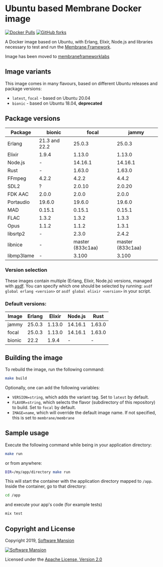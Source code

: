 # Ubuntu based Membrane Docker image

[![Docker Pulls](https://img.shields.io/docker/pulls/membraneframeworklabs/docker_membrane)][membraneframeworklabs]
[![GitHub forks](https://img.shields.io/github/forks/membraneframework/docker-membrane?style=social)][github]

A Docker image based on Ubuntu, with Erlang, Elixir, Node.js and libraries necessary to test and run the [Membrane Framework].

Image has been moved to [membraneframeworklabs]

## Image variants

This image comes in many flavours, based on different Ubuntu releases and package versions:

- `latest`, `focal` - based on Ubuntu 20.04
- `bionic` - based on Ubuntu 18.04, **deprecated**

## Package versions

| Package   | bionic        | focal            | jammy            |
| --------- | ------------- | -----------------|------------------|
| Erlang    | 21.3 and 22.2 | 25.0.3           | 25.0.3           |
| Elixir    | 1.9.4         | 1.13.0           | 1.13.0           |
| Node.js   | -             | 14.16.1          | 14.16.1          |
| Rust      | -             | 1.63.0           | 1.63.0           |
| FFmpeg    | 4.2.2         | 4.2.2            | 4.4.2            |
| SDL2      | ?             | 2.0.10           | 2.0.20           |
| FDK AAC   | 2.0.0         | 2.0.0            | 2.0.0            |
| Portaudio | 19.6.0        | 19.6.0           | 19.6.0           |
| MAD       | 0.15.1        | 0.15.1           | 0.15.1           |
| FLAC      | 1.3.2         | 1.3.2            | 1.3.3            |
| Opus      | 1.1.2         | 1.1.2            | 1.3.1            |
| libsrtp2  | -             | 2.3.0  	       | 2.4.2            |
| libnice   | -             | master (833c1aa) | master (833c1aa) |
| libmp3lame| -             | 3.100            | 3.100            |

### Version selection

These images contain multiple (Erlang, Elixir, Node.js) versions, managed with [asdf]. You can specify which one should be selected by running: `asdf global erlang <version>` or `asdf global elixir <version>` in your script.

### Default versions:

| Image  | Erlang | Elixir | Node.js |  Rust  |
| ------ | -------| ------ | ------- | ------ |
| jammy  | 25.0.3 | 1.13.0 | 14.16.1 | 1.63.0 |
| focal  | 25.0.3 | 1.13.0 | 14.16.1 | 1.63.0 |
| bionic | 22.2   | 1.9.4  |    -    |    -   |

## Building the image

To rebuild the image, run the following command:

```sh
make build
```

Optionally, one can add the following variables:
* `VERSION=string`, which adds the variant tag. Set to `latest` by default.
* `FLAVOR=string`, which selects the flavor (subdirectory of this repository) to build. Set to `focal` by default.
* `IMAGE=name`, which will override the default image name. If not specified, this is set to `membrane/membrane`

## Sample usage

Execute the following command while being in your application directory:

```sh
make run
```

or from anywhere:

```sh
DIR=/my/app/directory make run
```

This will start the container with the application directory mapped to `/app`. Inside the container, go to that directory:

```sh
cd /app
```

and execute your app's code (for example tests)
```sh
mix test
```

## Copyright and License

Copyright 2019, [Software Mansion]

[![Software Mansion](https://logo.swmansion.com/logo?color=white&variant=desktop&width=200&tag=membrane-github)][Software Mansion]

Licensed under the [Apache License, Version 2.0](LICENSE)

[Software Mansion]: https://swmansion.com/?utm_source=git&utm_medium=readme&utm_campaign=docker-membrane
[Membrane Framework]: https://membraneframework.org
[asdf]: https://asdf-vm.com/
[github]: https://github.com/membraneframework/docker-membrane
[membraneframeworklabs]: https://hub.docker.com/r/membraneframeworklabs/docker_membrane
